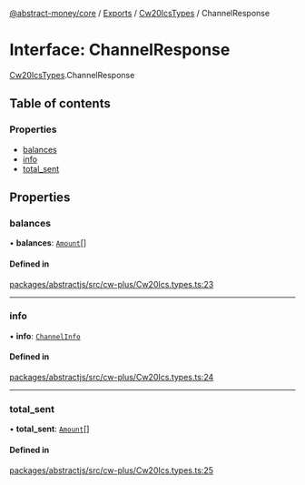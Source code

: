 [@abstract-money/core](../README.md) / [Exports](../modules.md) / [Cw20IcsTypes](../modules/Cw20IcsTypes.md) / ChannelResponse

# Interface: ChannelResponse

[Cw20IcsTypes](../modules/Cw20IcsTypes.md).ChannelResponse

## Table of contents

### Properties

- [balances](Cw20IcsTypes.ChannelResponse.md#balances)
- [info](Cw20IcsTypes.ChannelResponse.md#info)
- [total\_sent](Cw20IcsTypes.ChannelResponse.md#total_sent)

## Properties

### balances

• **balances**: [`Amount`](../modules/Cw20IcsTypes.md#amount)[]

#### Defined in

[packages/abstractjs/src/cw-plus/Cw20Ics.types.ts:23](https://github.com/AbstractSDK/frontend/blob/07410073/packages/abstractjs/src/cw-plus/Cw20Ics.types.ts#L23)

___

### info

• **info**: [`ChannelInfo`](Cw20IcsTypes.ChannelInfo.md)

#### Defined in

[packages/abstractjs/src/cw-plus/Cw20Ics.types.ts:24](https://github.com/AbstractSDK/frontend/blob/07410073/packages/abstractjs/src/cw-plus/Cw20Ics.types.ts#L24)

___

### total\_sent

• **total\_sent**: [`Amount`](../modules/Cw20IcsTypes.md#amount)[]

#### Defined in

[packages/abstractjs/src/cw-plus/Cw20Ics.types.ts:25](https://github.com/AbstractSDK/frontend/blob/07410073/packages/abstractjs/src/cw-plus/Cw20Ics.types.ts#L25)
